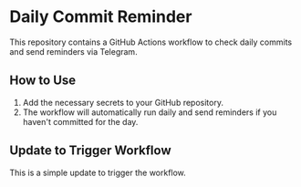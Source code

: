 # Daily Commit Reminder

This repository contains a GitHub Actions workflow to check daily commits and send reminders via Telegram.

## How to Use

1. Add the necessary secrets to your GitHub repository.
2. The workflow will automatically run daily and send reminders if you haven't committed for the day.

## Update to Trigger Workflow

This is a simple update to trigger the workflow.
